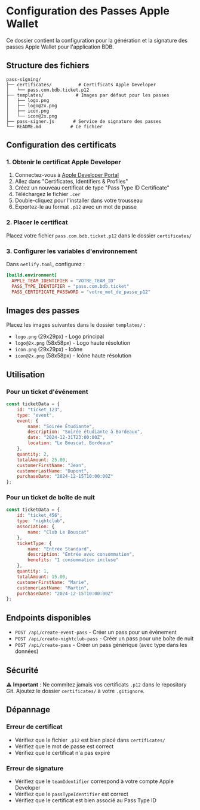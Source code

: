 # Configuration des Passes Apple Wallet

Ce dossier contient la configuration pour la génération et la signature des passes Apple Wallet pour l'application BDB.

## Structure des fichiers

```
pass-signing/
├── certificates/          # Certificats Apple Developer
│   └── pass.com.bdb.ticket.p12
├── templates/            # Images par défaut pour les passes
│   ├── logo.png
│   ├── logo@2x.png
│   ├── icon.png
│   └── icon@2x.png
├── pass-signer.js       # Service de signature des passes
└── README.md           # Ce fichier
```

## Configuration des certificats

### 1. Obtenir le certificat Apple Developer

1. Connectez-vous à [Apple Developer Portal](https://developer.apple.com/account/)
2. Allez dans "Certificates, Identifiers & Profiles"
3. Créez un nouveau certificat de type "Pass Type ID Certificate"
4. Téléchargez le fichier `.cer`
5. Double-cliquez pour l'installer dans votre trousseau
6. Exportez-le au format `.p12` avec un mot de passe

### 2. Placer le certificat

Placez votre fichier `pass.com.bdb.ticket.p12` dans le dossier `certificates/`

### 3. Configurer les variables d'environnement

Dans `netlify.toml`, configurez :

```toml
[build.environment]
  APPLE_TEAM_IDENTIFIER = "VOTRE_TEAM_ID"
  PASS_TYPE_IDENTIFIER = "pass.com.bdb.ticket"
  PASS_CERTIFICATE_PASSWORD = "votre_mot_de_passe_p12"
```

## Images des passes

Placez les images suivantes dans le dossier `templates/` :

- `logo.png` (29x29px) - Logo principal
- `logo@2x.png` (58x58px) - Logo haute résolution
- `icon.png` (29x29px) - Icône
- `icon@2x.png` (58x58px) - Icône haute résolution

## Utilisation

### Pour un ticket d'événement

```javascript
const ticketData = {
    id: "ticket_123",
    type: "event",
    event: {
        name: "Soirée Étudiante",
        description: "Soirée étudiante à Bordeaux",
        date: "2024-12-31T23:00:00Z",
        location: "Le Bouscat, Bordeaux"
    },
    quantity: 2,
    totalAmount: 25.00,
    customerFirstName: "Jean",
    customerLastName: "Dupont",
    purchaseDate: "2024-12-15T10:00:00Z"
};
```

### Pour un ticket de boîte de nuit

```javascript
const ticketData = {
    id: "ticket_456",
    type: "nightclub",
    association: {
        name: "Club Le Bouscat"
    },
    ticketType: {
        name: "Entrée Standard",
        description: "Entrée avec consommation",
        benefits: "1 consommation incluse"
    },
    quantity: 1,
    totalAmount: 15.00,
    customerFirstName: "Marie",
    customerLastName: "Martin",
    purchaseDate: "2024-12-15T10:00:00Z"
};
```

## Endpoints disponibles

- `POST /api/create-event-pass` - Créer un pass pour un événement
- `POST /api/create-nightclub-pass` - Créer un pass pour une boîte de nuit
- `POST /api/create-pass` - Créer un pass générique (avec type dans les données)

## Sécurité

⚠️ **Important** : Ne commitez jamais vos certificats `.p12` dans le repository Git. Ajoutez le dossier `certificates/` à votre `.gitignore`.

## Dépannage

### Erreur de certificat
- Vérifiez que le fichier `.p12` est bien placé dans `certificates/`
- Vérifiez que le mot de passe est correct
- Vérifiez que le certificat n'a pas expiré

### Erreur de signature
- Vérifiez que le `teamIdentifier` correspond à votre compte Apple Developer
- Vérifiez que le `passTypeIdentifier` est correct
- Vérifiez que le certificat est bien associé au Pass Type ID

